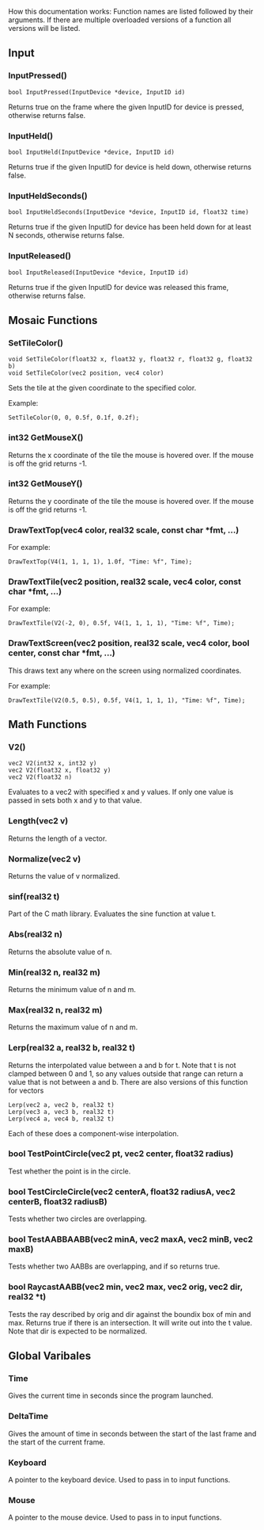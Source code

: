 How this documentation works:
Function names are listed followed by their arguments. If there are multiple overloaded versions of a function all versions will be listed.

## Input

### InputPressed()
```
bool InputPressed(InputDevice *device, InputID id)
```

Returns true on the frame where the given InputID for device is pressed, otherwise returns false.

### InputHeld()
```
bool InputHeld(InputDevice *device, InputID id)
```

Returns true if the given InputID for device is held down, otherwise returns false.


### InputHeldSeconds()
```
bool InputHeldSeconds(InputDevice *device, InputID id, float32 time)
```

Returns true if the given InputID for device has been held down for at least N seconds, otherwise returns false.

### InputReleased()
```
bool InputReleased(InputDevice *device, InputID id)
```

Returns true if the given InputID for device was released this frame, otherwise returns false.

## Mosaic Functions

### SetTileColor()
```
void SetTileColor(float32 x, float32 y, float32 r, float32 g, float32 b)
void SetTileColor(vec2 position, vec4 color)
```

Sets the tile at the given coordinate to the specified color.

Example:
```
SetTileColor(0, 0, 0.5f, 0.1f, 0.2f);
```

### int32 GetMouseX()
Returns the x coordinate of the tile the mouse is hovered over. If the mouse is off the grid returns -1.

### int32 GetMouseY()
Returns the y coordinate of the tile the mouse is hovered over. If the mouse is off the grid returns -1.

### DrawTextTop(vec4 color, real32 scale, const char *fmt, ...)

For example:
```
DrawTextTop(V4(1, 1, 1, 1), 1.0f, "Time: %f", Time);
```

### DrawTextTile(vec2 position, real32 scale, vec4 color, const char *fmt, ...)

For example:
```
DrawTextTile(V2(-2, 0), 0.5f, V4(1, 1, 1, 1), "Time: %f", Time);
```

### DrawTextScreen(vec2 position, real32 scale, vec4 color, bool center, const char *fmt, ...)

This draws text any where on the screen using normalized coordinates. 

For example:
```
DrawTextTile(V2(0.5, 0.5), 0.5f, V4(1, 1, 1, 1), "Time: %f", Time);
```



## Math Functions
### V2()
```
vec2 V2(int32 x, int32 y)
vec2 V2(float32 x, float32 y)
vec2 V2(float32 n)
```
Evaluates to a vec2 with specified x and y values. If only one value is passed in sets both x and y to that value.

### Length(vec2 v)
Returns the length of a vector.

### Normalize(vec2 v)
Returns the value of v normalized.

### sinf(real32 t)
Part of the C math library. Evaluates the sine function at value t.

### Abs(real32 n)
Returns the absolute value of n.

### Min(real32 n, real32 m)
Returns the minimum value of n and m.

### Max(real32 n, real32 m)
Returns the maximum value of n and m.

### Lerp(real32 a, real32 b, real32 t)
Returns the interpolated value between a and b for t. Note that t is not clamped between 0 and 1, so any values outside that range can return a value that is not between a and b. 
There are also versions of this function for vectors
```
Lerp(vec2 a, vec2 b, real32 t)
Lerp(vec3 a, vec3 b, real32 t)
Lerp(vec4 a, vec4 b, real32 t)
```
Each of these does a component-wise interpolation.

### bool TestPointCircle(vec2 pt, vec2 center, float32 radius)
Test whether the point is in the circle.

### bool TestCircleCircle(vec2 centerA, float32 radiusA, vec2 centerB, float32 radiusB)
Tests whether two circles are overlapping.

### bool TestAABBAABB(vec2 minA, vec2 maxA, vec2 minB, vec2 maxB)
Tests whether two AABBs are overlapping, and if so returns true. 

### bool RaycastAABB(vec2 min, vec2 max, vec2 orig, vec2 dir, real32 *t)
Tests the ray described by orig and dir against the boundix box of min and max. Returns true if there is an intersection. It will write out into the t value. Note that dir is expected to be normalized. 

## Global Varibales
### Time
Gives the current time in seconds since the program launched.

### DeltaTime
Gives the amount of time in seconds between the start of the last frame and the start of the current frame.

### Keyboard
A pointer to the keyboard device. Used to pass in to input functions.

### Mouse
A pointer to the mouse device. Used to pass in to input functions.

